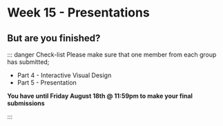 # Week 15 - Presentations

## But are you finished?

::: danger Check-list
Please make sure that one member from each group has submitted;

- Part 4 - Interactive Visual Design
- Part 5 - Presentation

**You have until Friday August 18th @ 11:59pm to make your final submissions**

:::
